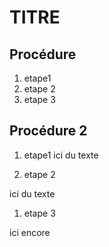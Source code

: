 # TITRE

## Procédure

1. etape1
1. etape 2
1. etape 3


## Procédure 2

1. etape1
ici du texte

1. etape 2

ici du texte

1. etape 3

ici encore

